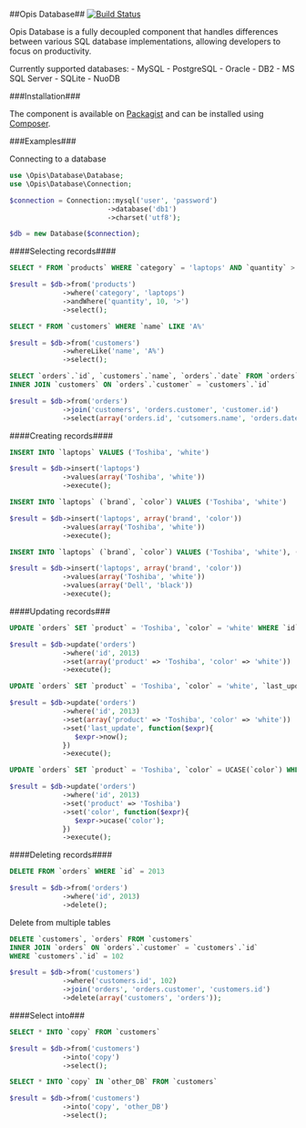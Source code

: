 ##Opis Database##
[![Build Status](https://travis-ci.org/opis/database.png?branch=nightly)](https://travis-ci.org/opis/database)

Opis Database is a fully decoupled component that handles differences between various SQL database implementations, allowing developers to focus on productivity.

Currently supported databases:
    - MySQL
    - PostgreSQL
    - Oracle
    - DB2
    - MS SQL Server
    - SQLite
    - NuoDB

###Installation###

The component is available on [Packagist](http://packagist.org/packages/opis/database) and can be installed using [Composer](http://packagist.org/about-composer).
    
###Examples###

Connecting to a database

```php
use \Opis\Database\Database;
use \Opis\Database\Connection;

$connection = Connection::mysql('user', 'password')
                        ->database('db1')
                        ->charset('utf8');

$db = new Database($connection);
```

####Selecting records####

```sql
SELECT * FROM `products` WHERE `category` = 'laptops' AND `quantity` > 10
```

```php
$result = $db->from('products')
             ->where('category', 'laptops')
             ->andWhere('quantity', 10, '>')
             ->select();
```

```sql
SELECT * FROM `customers` WHERE `name` LIKE 'A%'
```

```php
$result = $db->from('customers')
             ->whereLike('name', 'A%')
             ->select();
```

```sql
SELECT `orders`.`id`, `customers`.`name`, `orders`.`date` FROM `orders`
INNER JOIN `customers` ON `orders`.`customer` = `customers`.`id`
```

```php
$result = $db->from('orders')
             ->join('customers', 'orders.customer', 'customer.id')
             ->select(array('orders.id', 'cutsomers.name', 'orders.date'));
```

####Creating records####

```sql
INSERT INTO `laptops` VALUES ('Toshiba', 'white')
```

```php
$result = $db->insert('laptops')
             ->values(array('Toshiba', 'white'))
             ->execute();
```

```sql
INSERT INTO `laptops` (`brand`, `color`) VALUES ('Toshiba', 'white')
```

```php
$result = $db->insert('laptops', array('brand', 'color'))
             ->values(array('Toshiba', 'white'))
             ->execute();
```

```sql
INSERT INTO `laptops` (`brand`, `color`) VALUES ('Toshiba', 'white'), ('Dell', 'black')
```

```php
$result = $db->insert('laptops', array('brand', 'color'))
             ->values(array('Toshiba', 'white'))
             ->values(array('Dell', 'black'))
             ->execute();
```

####Updating records###

```sql
UPDATE `orders` SET `product` = 'Toshiba', `color` = 'white' WHERE `id` = 2013
```

```php
$result = $db->update('orders')
             ->where('id', 2013)
             ->set(array('product' => 'Toshiba', 'color' => 'white'))
             ->execute();
```

```sql
UPDATE `orders` SET `product` = 'Toshiba', `color` = 'white', `last_update` = NOW() WHERE `id` = 2013
```

```php
$result = $db->update('orders')
             ->where('id', 2013)
             ->set(array('product' => 'Toshiba', 'color' => 'white'))
             ->set('last_update', function($expr){
                $expr->now();
             })
             ->execute();
```

```sql
UPDATE `orders` SET `product` = 'Toshiba', `color` = UCASE(`color`) WHERE `id` = 2013
```

```php
$result = $db->update('orders')
             ->where('id', 2013)
             ->set('product' => 'Toshiba')
             ->set('color', function($expr){
                $expr->ucase('color');
             })
             ->execute();
```

####Deleting records####

```sql
DELETE FROM `orders` WHERE `id` = 2013
```

```php
$result = $db->from('orders')
             ->where('id', 2013)
             ->delete();
```

Delete from multiple tables

```sql
DELETE `customers`, `orders` FROM `customers`
INNER JOIN `orders` ON `orders`.`customer` = `customers`.`id`
WHERE `customers`.`id` = 102
```

```php
$result = $db->from('customers')
             ->where('customers.id', 102)
             ->join('orders', 'orders.customer', 'customers.id')
             ->delete(array('customers', 'orders'));
```

####Select into###

```sql
SELECT * INTO `copy` FROM `customers`
```

```php
$result = $db->from('customers')
             ->into('copy')
             ->select();
```

```sql
SELECT * INTO `copy` IN `other_DB` FROM `customers`
```

```php
$result = $db->from('customers')
             ->into('copy', 'other_DB')
             ->select();
```